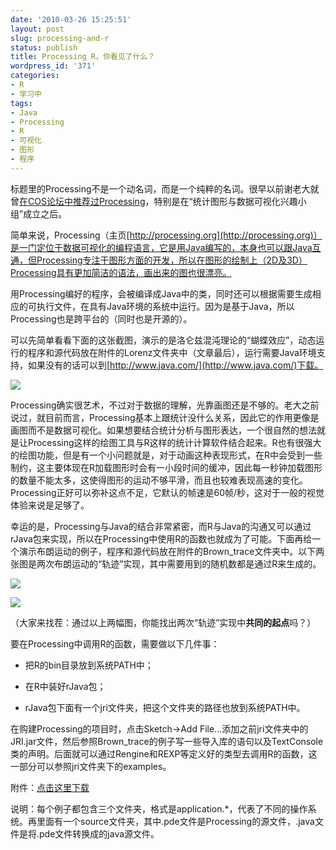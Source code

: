 ```yaml
---
date: '2010-03-26 15:25:51'
layout: post
slug: processing-and-r
status: publish
title: Processing R，你看见了什么？
wordpress_id: '371'
categories:
- R
- 学习中
tags:
- Java
- Processing
- R
- 可视化
- 图形
- 程序
---
```


标题里的Processing不是一个动名词，而是一个纯粹的名词。很早以前谢老大就曾[在COS论坛中推荐过Processing](http://cos.name/cn/topic/15015)，特别是在“统计图形与数据可视化兴趣小组”成立之后。

简单来说，Processing（主页[http://processing.org](http://processing.org)）是一门定位于数据可视化的编程语言，它是用Java编写的，本身也可以跟Java互通，但Processing专注于图形方面的开发，所以在图形的绘制上（2D及3D）Processing具有更加简洁的语法，画出来的图也很漂亮。

用Processing编好的程序，会被编译成Java中的类，同时还可以根据需要生成相应的可执行文件，在具有Java环境的系统中运行。因为是基于Java，所以Processing也是跨平台的（同时也是开源的）。

可以先简单看看下面的这张截图，演示的是洛仑兹混沌理论的“蝴蝶效应”，动态运行的程序和源代码放在附件的Lorenz文件夹中（文章最后），运行需要Java环境支持，如果没有的话可以到[http://www.java.com/](http://www.java.com/)下载。

[![](https://i.imgur.com/pLrQ43D.png)](https://i.imgur.com/pLrQ43D.png)

Processing确实很艺术，不过对于数据的理解，光靠画图还是不够的。老大之前说过，就目前而言，Processing基本上跟统计没什么关系，因此它的作用更像是画图而不是数据可视化。如果想要结合统计分析与图形表达，一个很自然的想法就是让Processing这样的绘图工具与R这样的统计计算软件结合起来。R也有很强大的绘图功能，但是有一个小问题就是，对于动画这种表现形式，在R中会受到一些制约，这主要体现在R加载图形时会有一小段时间的缓冲，因此每一秒钟加载图形的数量不能太多，这使得图形的运动不够平滑，而且也较难表现高速的变化。Processing正好可以弥补这点不足，它默认的帧速是60帧/秒，这对于一般的视觉体验来说是足够了。

幸运的是，Processing与Java的结合非常紧密，而R与Java的沟通又可以通过rJava包来实现，所以在Processing中使用R的函数也就成为了可能。下面再给一个演示布朗运动的例子，程序和源代码放在附件的Brown_trace文件夹中。以下两张图是两次布朗运动的“轨迹”实现，其中需要用到的随机数都是通过R来生成的。

[![](https://i.imgur.com/hOxyEfD.png)](https://i.imgur.com/hOxyEfD.png)

[![](https://i.imgur.com/FudU4RR.png)](https://i.imgur.com/FudU4RR.png)

（大家来找茬：通过以上两幅图，你能找出两次“轨迹”实现中**共同的起点**吗？）

要在Processing中调用R的函数，需要做以下几件事：



	
  * 把R的bin目录放到系统PATH中；

	
  * 在R中装好rJava包；

	
  * rJava包下面有一个jri文件夹，把这个文件夹的路径也放到系统PATH中。


在购建Processing的项目时，点击Sketch->Add File...添加之前jri文件夹中的JRI.jar文件，然后参照Brown_trace的例子写一些导入库的语句以及TextConsole类的声明。后面就可以通过Rengine和REXP等定义好的类型去调用R的函数，这一部分可以参照jri文件夹下的examples。

附件：[点击这里下载](https://bitbucket.org/yixuan/cn/downloads/Processing.zip)

说明：每个例子都包含三个文件夹，格式是application.*，代表了不同的操作系统。再里面有一个source文件夹，其中.pde文件是Processing的源文件，.java文件是将.pde文件转换成的java源文件。
